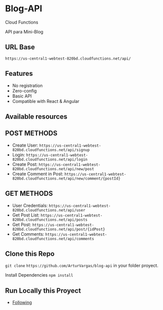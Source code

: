 # Blog-API
Cloud Functions 

API para Mini-Blog

## URL Base
`https://us-central1-webtest-820bd.cloudfunctions.net/api/`

## Features

* No registration
* Zero-config
* Basic API
* Compatible with React & Angular

## Available resources

## POST METHODS

* Create User: `https://us-central1-webtest-820bd.cloudfunctions.net/api/signup`
* Login: `https://us-central1-webtest-820bd.cloudfunctions.net/api/login`
* Create Post: `https://us-central1-webtest-820bd.cloudfunctions.net/api/new/post`
* Create Comment in Post: `https://us-central1-webtest-820bd.cloudfunctions.net/api/new/comment/{postId}`

## GET METHODS

* User Credentials: `https://us-central1-webtest-820bd.cloudfunctions.net/api/user`
* Get Post List: `https://us-central1-webtest-820bd.cloudfunctions.net/api/posts`
* Get Post: `https://us-central1-webtest-820bd.cloudfunctions.net/api/post/{idPost}`
* Get Comments: `https://us-central1-webtest-820bd.cloudfunctions.net/api/comments`

## Clone this Repo
`git clone` `https://github.com/ArturVargas/blog-api` in your folder proyect.

Install Dependencies `npm install`

## Run Locally this Proyect
* [Following](https://firebase.google.com/docs/functions/local-emulator)

